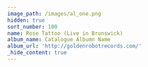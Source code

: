 ```yaml
---
image_path: /images/al_one.png
hidden: true
sort_number: 100
name: Rose Tattoo (Live in Brunswick)
album_name: Catalogue Albumn Name
album_url: 'http://goldenrobotrecords.com/'
_hide_content: true
---
```

